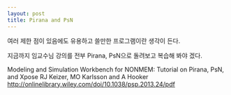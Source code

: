 ```yaml
---
layout: post
title: Pirana and PsN
---
```


여러 제한 점이 있음에도 유용하고 쓸만한 프로그램이란 생각이 든다.

지금까지 임교수님 강의를 전부 Pirana, PsN으로 돌려보고 복습해 봐야 겠다.

Modeling and Simulation Workbench for NONMEM: Tutorial on Pirana, PsN, and Xpose
RJ Keizer, MO Karlsson and A Hooker
http://onlinelibrary.wiley.com/doi/10.1038/psp.2013.24/pdf

